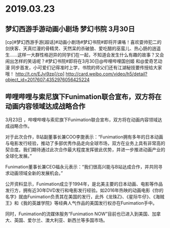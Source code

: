 # 2019.03.23


## 梦幻西游手游动画小剧场 梦幻书院 3月30日
[cp]#梦幻西游手游[超话]#动画小剧场#梦幻书院#即将开课咯！喜欢耍帅犯二的剑侠客、天真烂漫的骨精灵、天然呆的杀破狼、爱吃醋的巫蛮儿、热心肠的逍遥生……这样一大群性格迥异的同学们在一起，不知道会发生什么有趣的故事？又会闹出怎样的笑话呢？#梦幻书院#即将在3月30日@哔哩哔哩国创姬 和@爱奇艺动漫 同步首发，小可爱们记得准时上学，书院的师父们还有江湖秘技要传授给大家哦！  http://t.cn/EJvi9zp[/cp]
http://card.weibo.com/video/h5/detail?object_id=2017607:4352976056425224


## 哔哩哔哩与索尼旗下Funimation联合宣布，双方将在动画内容领域达成战略合作
3月23日 ，哔哩哔哩与索尼旗下Funimation联合宣布，双方将在动画内容领域达成战略合作。

对于此次合作，B站副董事长兼COO李旎表示：“Funimation拥有多年的日本动画与电影发行经验，推动了多部优秀作品走向全球市场，双方在业务上具有非常高的契合度。我们期待通过此次合作最大程度发挥彼此优势，并进一步推进动画产业的全球化发展。” 

​Funimation董事长兼CEO福永元表示：“我们很高兴能与B站达成合作，并共同寻求动画领域全新的发展机会。”

公开资料显示，Funimation成立于1994年，是北美主要的日本动画、电影等作品发行方，拥有近30年DVD发行和电影发行经验。如2016年热映的动画电影《你的名字》就由Funimation负责其在美国的发行，此外《龙珠Z》、《星际牛仔》、《海贼王》和《我的英雄学院》等经典人气作品的美国发行权亦在Funimation手中。

同时，Funimation的流媒体服务“Funimation NOW”目前也已进入到美国、加拿大、英国、爱尔兰、澳大利亚、新西兰等多国市场。 


